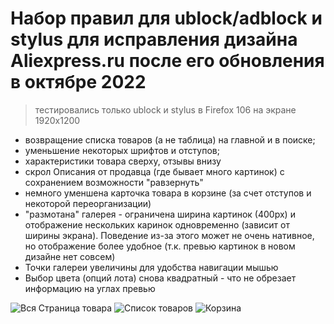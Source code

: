 # Набор правил для ublock/adblock и stylus для исправления дизайна Aliexpress.ru после его обновления в октябре 2022

> тестировались только ublock и stylus в Firefox 106 на экране 1920x1200

* возвращение списка товаров (а не таблица) на главной и в поиске;  
* уменьшение некоторых шрифтов и отступов;  
* характеристики товара сверху, отзывы внизу  
* скрол Описания от продавца (где бывает много картинок) с сохранением возможности "равзернуть"  
* немного уменшена карточка товара в корзине (за счет отступов и некоторой переорганизации)  
* "размотана" галерея - ограничена ширина картинок (400px) и отображение нескольких каринок одновременно (зависит от ширины экрана). Поведение из-за этого может не очень нативное, но отображение более удобное (т.к. превью картинок в новом дизайне нет совсем)  
* Точки галереи увеличины для удобства навигации мышью  
* Выбор цвета (опций лота) снова квадратный - что не обрезает информацию на углах превью  

![Вся Страница товара](https://i.imgur.com/dXa8MkD.jpg "Страница товара (вся)")
![Список товаров](https://i.imgur.com/nqb3ViT.png "Список товаров на главной и в поиске")
![Корзина](https://i.imgur.com/7P8GXyI.png "Корзина")
